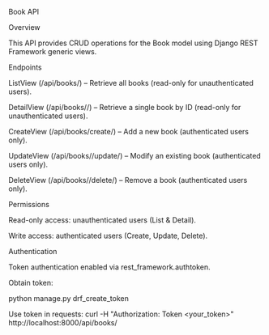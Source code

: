 Book API

Overview

This API provides CRUD operations for the Book model using Django REST Framework generic views.

Endpoints

ListView (/api/books/) – Retrieve all books (read-only for unauthenticated users).

DetailView (/api/books/<id>/) – Retrieve a single book by ID (read-only for unauthenticated users).

CreateView (/api/books/create/) – Add a new book (authenticated users only).

UpdateView (/api/books/<id>/update/) – Modify an existing book (authenticated users only).

DeleteView (/api/books/<id>/delete/) – Remove a book (authenticated users only).

Permissions

Read-only access: unauthenticated users (List & Detail).

Write access: authenticated users (Create, Update, Delete).

Authentication

Token authentication enabled via rest_framework.authtoken.

Obtain token:

python manage.py drf_create_token <username>

Use token in requests:
curl -H "Authorization: Token <your_token>" http://localhost:8000/api/books/

